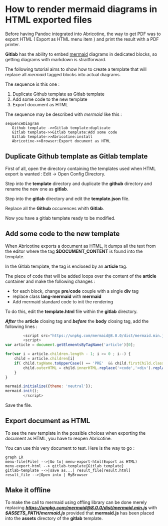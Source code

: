 # How to render mermaid diagrams in HTML exported files

  Before having Pandoc integrated into Abricotine, the way to get PDF was to export HTML ( Export as HTML menu item ) and print the result with a PDF printer.
  
  **Gitlab** has the ability to embed [mermaid](https://mermaidjs.github.io/) diagrams in dedicated blocks, so getting diagrams with markdown is straitforward.
  
  The following tutorial aims to show how to create a template that will replace all *mermaid* tagged blocks into actual diagrams.

  The sequence is this one :
1. Duplicate Github template as Gitlab template 
2. Add some code to the new template
3. Export document as HTML
	
  The sequence may be described with *mermaid* like this :
  
``` mermaid
sequenceDiagram
   Github template ->>Gitlab template:duplicate
   Gitlab template->>Gitlab template:Add some code
   Gitlab template->>Abricotine:install
   Abricotine->>Browser:Export document as HTML	
```

## Duplicate Github template as Gitlab template 

  First of all, open the directory containing the templates used when HTML export is wanted : Edit -> Open Config Directory.
  
  Step into the **template** directory and duplicate the **github** directory and rename the new one as **gitlab**.
  
  Step into the **gitlab** directory and edit the **template.json** file.
  
  Replace all the **Github** occurences whith **Gitlab**.
  
  Now you have a gitlab template ready to be modified.
  
## Add some code to the new template

  When Abricotine exports a document as HTML, it dumps all the text from the editor where the tag **$DOCUMENT_CONTENT** is found into the template. 
  
  In the Gitlab template, the tag is enclosed by an **article** tag.
  
  The piece of code that will be added loops over the content of the **article** container and make the following changes :
  - for each block, change **pre**/**code** couple with a single **div** tag
  - replace class **lang-mermaid** with **mermaid**
  - Add mermaid standard code to init the rendering

  To do this, edit the **template.html** file within the **gitlab** directory.
  
  ***After*** the **article** closing tag and ***before*** the **body** closing tag, add the following lines :
  
``` javascript
        <script src="https://unpkg.com/mermaid@8.0.0/dist/mermaid.min.js"></script>
        <script>
var article = document.getElementsByTagName('article')[0];

for(var i = article.children.length - 1; i >= 0 ; i--) {
    child = article.children[i]
    if( child.tagName.toUpperCase() == 'PRE'  && child.firstChild.className == 'lang-mermaid') {
        child.outerHTML = child.innerHTML.replace('<code','<div').replace('lang-mermaid','mermaid').replace('</code>','</div>')
    }
}

mermaid.initialize({theme: 'neutral'});
mermaid.init();
        </script>
 ```
  
  Save the file.
  
## Export document as HTML

  To see the new template in the possible choices when exporting the document as HTML, you have to reopen Abricotine.
  
  You can use this very document to test. Here is the way to go :
  
``` mermaid
graph LR
menu-file[File] -->|Go to| menu-export-html(Export as HTML)
menu-export-html --> gitlab-template{Gitlab template}
gitlab-template -->|save as...| result_file[result.html]
result_file -->|Open into | MyBrowser
```
  

## Make it offline

  To make the call to mermaid using offling library can be done merely replacing  ***https://unpkg.com/mermaid@8.0.0/dist/mermaid.min.js*** with  ***$ASSETS_PATH/mermaid.js*** provided that **mermaid.js** has been placed into the **assets** directory of the **gitlab** template.
